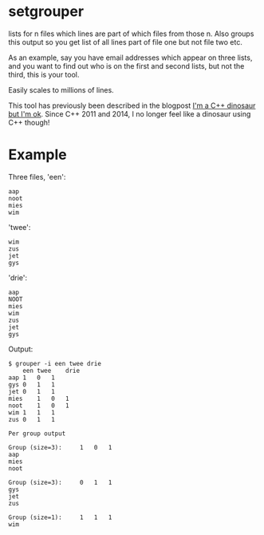 # setgrouper
lists for n files which lines are part of which files from those n. Also
groups this output so you get list of all lines part of file one but not
file two etc.

As an example, say you have email addresses which appear on three lists, and
you want to find out who is on the first and second lists, but not the
third, this is your tool.

Easily scales to millions of lines.

This tool has previously been described in the blogpost [I'm a C++ dinosaur
but I'm
ok](http://bert-hubert.blogspot.nl/2012/10/im-c-dinosaur-but-im-ok.html).
Since C++ 2011 and 2014, I no longer feel like a dinosaur using C++ though!

# Example

Three files, 'een':
```
aap
noot
mies
wim
```

'twee':
```
wim
zus 
jet
gys
```

'drie':
```
aap
NOOT
mies
wim
zus
jet
gys
```

Output:
```
$ grouper -i een twee drie
	een	twee	drie	
aap	1	0	1	
gys	0	1	1	
jet	0	1	1	
mies	1	0	1	
noot	1	0	1	
wim	1	1	1	
zus	0	1	1	

Per group output	

Group (size=3): 	1	0	1	
aap	
mies	
noot	

Group (size=3): 	0	1	1	
gys	
jet	
zus	

Group (size=1): 	1	1	1	
wim	
```
